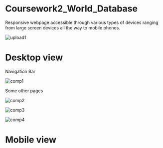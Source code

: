 # Coursework2_World_Database


Responsive webpage accessible through various types of
devices ranging from large screen devices all the way to mobile phones.


![upload1](https://user-images.githubusercontent.com/63183176/81162410-b8ca1b80-8fbf-11ea-908b-e7b2f7cdff1d.png)

# Desktop view
Navigation Bar

![comp1](https://user-images.githubusercontent.com/63183176/81163513-7bff2400-8fc1-11ea-9967-388919b36557.png)


Some other pages

![comp2](https://user-images.githubusercontent.com/63183176/81163962-1eb7a280-8fc2-11ea-9683-52fddecba109.png)

![comp3](https://user-images.githubusercontent.com/63183176/81164143-72c28700-8fc2-11ea-8b9e-04bd9a65e6c1.png)

![comp4](https://user-images.githubusercontent.com/63183176/81164301-b6b58c00-8fc2-11ea-8b87-2615b397f1a5.png)


# Mobile view
